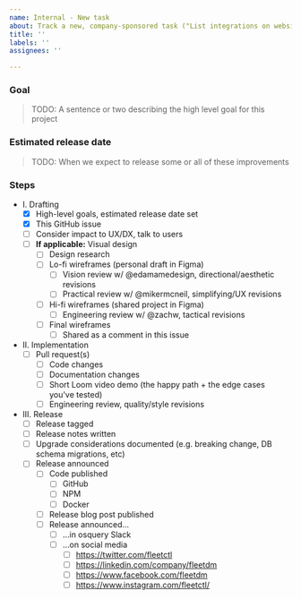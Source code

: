 ```yaml
---
name: Internal - New task
about: Track a new, company-sponsored task ("List integrations on website")
title: ''
labels: ''
assignees: ''

---
```


### Goal

> TODO: A sentence or two describing the high level goal for this project

### Estimated release date

> TODO: When we expect to release some or all of these improvements

### Steps

- I. Drafting
  - [x] High-level goals, estimated release date set
  - [x] This GitHub issue
  - [ ] Consider impact to UX/DX, talk to users
  - [ ] **If applicable:** Visual design
    - [ ] Design research
    - [ ] Lo-fi wireframes (personal draft in Figma)
      - [ ] Vision review w/ @edamamedesign, directional/aesthetic revisions
      - [ ] Practical review w/ @mikermcneil, simplifying/UX revisions
    - [ ] Hi-fi wireframes (shared project in Figma)
      - [ ] Engineering review w/ @zachw, tactical revisions
    - [ ] Final wireframes
      - [ ] Shared as a comment in this issue
- II. Implementation
  - [ ] Pull request(s)
    - [ ] Code changes
    - [ ] Documentation changes
    - [ ] Short Loom video demo (the happy path + the edge cases you've tested)
    - [ ] Engineering review, quality/style revisions
- III. Release
  - [ ] Release tagged
  - [ ] Release notes written
  - [ ] Upgrade considerations documented (e.g. breaking change, DB schema migrations, etc)
  - [ ] Release announced
    - [ ] Code published
      - [ ] GitHub
      - [ ] NPM
      - [ ] Docker
    - [ ] Release blog post published
    - [ ] Release announced…
      - [ ] …in osquery Slack
      - [ ] …on social media
        - [ ] https://twitter.com/fleetctl
        - [ ] https://linkedin.com/company/fleetdm
        - [ ] https://www.facebook.com/fleetdm
        - [ ] https://www.instagram.com/fleetctl/
